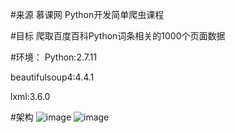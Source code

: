 #来源
慕课网 Python开发简单爬虫课程

#目标
爬取百度百科Python词条相关的1000个页面数据

#环境：
Python:2.7.11

beautifulsoup4:4.4.1

lxml:3.6.0

#架构
 ![image](https://github.com/aaahy/baike-spider/images/summary1.png)
 ![image](https://github.com/aaahy/baike-spider/images/summary2.png)

